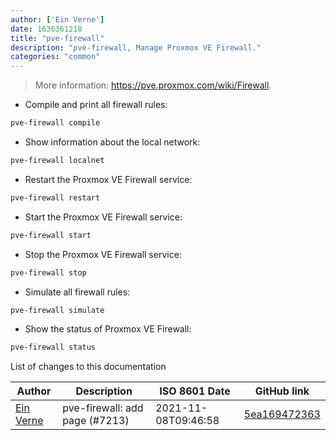 ```yaml
---
author: ['Ein Verne']
date: 1636361218
title: "pve-firewall"
description: "pve-firewall, Manage Proxmox VE Firewall."
categories: "common"
---
```

> More information: <https://pve.proxmox.com/wiki/Firewall>.

- Compile and print all firewall rules:

```bash
pve-firewall compile
```

- Show information about the local network:

```bash
pve-firewall localnet
```

- Restart the Proxmox VE Firewall service:

```bash
pve-firewall restart
```

- Start the Proxmox VE Firewall service:

```bash
pve-firewall start
```

- Stop the Proxmox VE Firewall service:

```bash
pve-firewall stop
```

- Simulate all firewall rules:

```bash
pve-firewall simulate
```

- Show the status of Proxmox VE Firewall:

```bash
pve-firewall status
```
List of changes to this documentation


Author | Description | ISO 8601 Date | GitHub link
------|-----|-----|-----
[Ein Verne](mailto:einverne@gmail.com) | pve-firewall: add page (#7213) | 2021-11-08T09:46:58 | [5ea169472363](https://github.com/tldr-pages/tldr/commit/5ea1694723639665308a3071488d076f4bc9b0a3)

